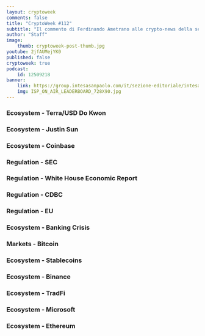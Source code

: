 ```yaml
---
layout: cryptoweek
comments: false
title: "CryptoWeek #112"
subtitle: "Il commento di Ferdinando Ametrano alle crypto-news della settimana" 
author: "Staff"
image:
    thumb: cryptoweek-post-thumb.jpg
youtube: 2jfAUMejYK0
published: false
cryptoweek: true
podcast:
    id: 12509218
banner:
    link: https://group.intesasanpaolo.com/it/sezione-editoriale/intesa-sanpaolo-on-air?utm_campaign=GoldInstitute&utm_source=GoldInstitute&utm_medium=Banner_CPM&utm_content=DisplayAwareness&utm_term=GoldInstitute_Banner_CPM_GoldInstitute_
    img: ISP_ON_AIR_LEADERBOARD_728X90.jpg
---
```


### Ecosystem - Terra/USD Do Kwon

### Ecosystem - Justin Sun

### Ecosystem - Coinbase

### Regulation - SEC

### Regulation - White House Economic Report

### Regulation - CDBC

### Regulation - EU

### Ecosystem - Banking Crisis

### Markets - Bitcoin

### Ecosystem - Stablecoins

### Ecosystem - Binance

### Ecosystem - TradFi

### Ecosystem - Microsoft

### Ecosystem - Ethereum
